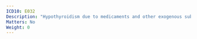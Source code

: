 ```yaml
---
ICD10: E032
Description: "Hypothyroidism due to medicaments and other exogenous substances"
Matters: No
Weight: 0
---
```

